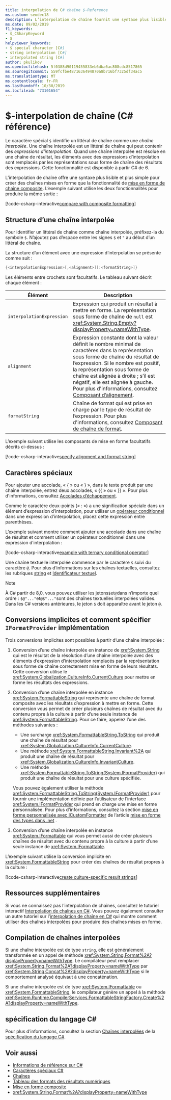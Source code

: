 ```yaml
---
title: interpolation de C# chaîne $-Reference
ms.custom: seodec18
description: L’interpolation de chaîne fournit une syntaxe plus lisible et plus pratique pour mettre en forme la sortie de chaîne que la traditionnelle mise en forme composite de chaîne.
ms.date: 09/02/2019
f1_keywords:
- $_CSharpKeyword
- $
helpviewer_keywords:
- $ special character [C#]
- string interpolation [C#]
- interpolated string [C#]
author: pkulikov
ms.openlocfilehash: 5f0388d90119455833eb6dba6ac808cdc8517865
ms.sourcegitcommit: 559fcfbe4871636494870a8b716bf7325df34ac5
ms.translationtype: MT
ms.contentlocale: fr-FR
ms.lasthandoff: 10/30/2019
ms.locfileid: "73101654"
---
```

# <a name="---string-interpolation-c-reference"></a>$-interpolation de chaîne (C# référence)

Le caractère spécial `$` identifie un littéral de chaîne comme une *chaîne interpolée*. Une chaîne interpolée est un littéral de chaîne qui peut contenir des *expressions d’interpolation*. Quand une chaîne interpolée est résolue en une chaîne de résultat, les éléments avec des expressions d’interpolation sont remplacés par les représentations sous forme de chaîne des résultats des expressions. Cette fonctionnalité est disponible à partir C# de 6.

L’interpolation de chaîne offre une syntaxe plus lisible et plus simple pour créer des chaînes mises en forme que la fonctionnalité de [mise en forme de chaîne composite](../../../standard/base-types/composite-formatting.md). L’exemple suivant utilise les deux fonctionnalités pour produire la même sortie :

[!code-csharp-interactive[compare with composite formatting](~/samples/snippets/csharp/language-reference/tokens/string-interpolation.cs#1)]

## <a name="structure-of-an-interpolated-string"></a>Structure d’une chaîne interpolée

Pour identifier un littéral de chaîne comme chaîne interpolée, préfixez-la du symbole `$`. N’ajoutez pas d’espace entre les signes `$` et `"` au début d’un littéral de chaîne.

La structure d’un élément avec une expression d’interpolation se présente comme suit :

```csharp
{<interpolationExpression>[,<alignment>][:<formatString>]}
```

Les éléments entre crochets sont facultatifs. Le tableau suivant décrit chaque élément :

|Élément|Description|
|-------------|-----------------|
|`interpolationExpression`|Expression qui produit un résultat à mettre en forme. La représentation sous forme de chaîne de `null` est <xref:System.String.Empty?displayProperty=nameWithType>.|
|`alignment`|Expression constante dont la valeur définit le nombre minimal de caractères dans la représentation sous forme de chaîne du résultat de l’expression. Si le nombre est positif, la représentation sous forme de chaîne est alignée à droite ; s’il est négatif, elle est alignée à gauche. Pour plus d'informations, consultez [Composant d’alignement](../../../standard/base-types/composite-formatting.md#alignment-component).|
|`formatString`|Chaîne de format qui est prise en charge par le type de résultat de l’expression. Pour plus d'informations, consultez [Composant de chaîne de format](../../../standard/base-types/composite-formatting.md#format-string-component).|

L’exemple suivant utilise les composants de mise en forme facultatifs décrits ci-dessus :

[!code-csharp-interactive[specify alignment and format string](~/samples/snippets/csharp/language-reference/tokens/string-interpolation.cs#2)]

## <a name="special-characters"></a>Caractères spéciaux

Pour ajouter une accolade, « { » ou « } », dans le texte produit par une chaîne interpolée, entrez deux accolades, « {{ » ou « }} ». Pour plus d'informations, consultez [Accolades d’échappement](../../../standard/base-types/composite-formatting.md#escaping-braces).

Comme le caractère deux-points (« : ») a une signification spéciale dans un élément d’expression d’interpolation, pour utiliser un [opérateur conditionnel](../operators/conditional-operator.md) dans une expression d’interpolation, placez cette expression entre parenthèses.

L’exemple suivant montre comment ajouter une accolade dans une chaîne de résultat et comment utiliser un opérateur conditionnel dans une expression d’interpolation :

[!code-csharp-interactive[example with ternary conditional operator](~/samples/snippets/csharp/language-reference/tokens/string-interpolation.cs#3)]

Une chaîne textuelle interpolée commence par le caractère `$` suivi du caractère `@`. Pour plus d’informations sur les chaînes textuelles, consultez les rubriques [string](../keywords/string.md) et [Identificateur textuel](verbatim.md).

> [!NOTE]
> À C# partir de 8,0, vous pouvez utiliser les jetons`$`et`@`dans n’importe quel ordre : `$@"..."`et`@$"..."`sont des chaînes textuelles interpolées valides. Dans les C# versions antérieures, le jeton `$` doit apparaître avant le jeton `@`.

## <a name="implicit-conversions-and-how-to-specify-iformatprovider-implementation"></a>Conversions implicites et comment spécifier `IFormatProvider` implémentation

Trois conversions implicites sont possibles à partir d’une chaîne interpolée :

1. Conversion d’une chaîne interpolée en instance de <xref:System.String> qui est le résultat de la résolution d’une chaîne interpolée avec des éléments d’expression d’interpolation remplacés par la représentation sous forme de chaîne correctement mise en forme de leurs résultats. Cette conversion utilise le <xref:System.Globalization.CultureInfo.CurrentCulture> pour mettre en forme les résultats des expressions.

1. Conversion d’une chaîne interpolée en instance <xref:System.FormattableString> qui représente une chaîne de format composite avec les résultats d’expression à mettre en forme. Cette conversion vous permet de créer plusieurs chaînes de résultat avec du contenu propre à la culture à partir d’une seule instance de <xref:System.FormattableString>. Pour ce faire, appelez l’une des méthodes suivantes :

      - Une surcharge <xref:System.FormattableString.ToString> qui produit une chaîne de résultat pour <xref:System.Globalization.CultureInfo.CurrentCulture>.
      - Une méthode <xref:System.FormattableString.Invariant%2A> qui produit une chaîne de résultat pour <xref:System.Globalization.CultureInfo.InvariantCulture>.
      - Une méthode <xref:System.FormattableString.ToString(System.IFormatProvider)> qui produit une chaîne de résultat pour une culture spécifiée.

    Vous pouvez également utiliser la méthode <xref:System.FormattableString.ToString(System.IFormatProvider)> pour fournir une implémentation définie par l’utilisateur de l’interface <xref:System.IFormatProvider> qui prend en charge une mise en forme personnalisée. Pour plus d’informations, consultez la section [mise en forme personnalisée avec ICustomFormatter](../../../standard/base-types/formatting-types.md#custom-formatting-with-icustomformatter) de l’article [mise en forme des types dans .net](../../../standard/base-types/formatting-types.md) .

1. Conversion d’une chaîne interpolée en instance <xref:System.IFormattable> qui vous permet aussi de créer plusieurs chaînes de résultat avec du contenu propre à la culture à partir d’une seule instance de <xref:System.IFormattable>.

L’exemple suivant utilise la conversion implicite en <xref:System.FormattableString> pour créer des chaînes de résultat propres à la culture :

[!code-csharp-interactive[create culture-specific result strings](~/samples/snippets/csharp/language-reference/tokens/string-interpolation.cs#4)]

## <a name="additional-resources"></a>Ressources supplémentaires

Si vous ne connaissez pas l’interpolation de chaînes, consultez le tutoriel interactif [Interpolation de chaînes en C#](../../tutorials/exploration/interpolated-strings.yml). Vous pouvez également consulter un autre tutoriel sur l’[interpolation de chaîne en C#](../../tutorials/string-interpolation.md) qui montre comment utiliser des chaînes interpolées pour produire des chaînes mises en forme.

## <a name="compilation-of-interpolated-strings"></a>Compilation de chaînes interpolées

Si une chaîne interpolée est de type `string`, elle est généralement transformée en un appel de méthode <xref:System.String.Format%2A?displayProperty=nameWithType>. Le compilateur peut remplacer <xref:System.String.Format%2A?displayProperty=nameWithType> par <xref:System.String.Concat%2A?displayProperty=nameWithType> si le comportement analysé équivaut à une concaténation.

Si une chaîne interpolée est de type <xref:System.IFormattable> ou <xref:System.FormattableString>, le compilateur génère un appel à la méthode <xref:System.Runtime.CompilerServices.FormattableStringFactory.Create%2A?displayProperty=nameWithType>.

## <a name="c-language-specification"></a>spécification du langage C#

Pour plus d’informations, consultez la section [Chaînes interpolées](~/_csharplang/spec/expressions.md#interpolated-strings) de la [spécification du langage C#](~/_csharplang/spec/introduction.md).

## <a name="see-also"></a>Voir aussi

- [Informations de référence sur C#](../index.md)
- [Caractères spéciaux C#](index.md)
- [Chaînes](../../programming-guide/strings/index.md)
- [Tableau des formats des résultats numériques](../keywords/formatting-numeric-results-table.md)
- [Mise en forme composite](../../../standard/base-types/composite-formatting.md)
- <xref:System.String.Format%2A?displayProperty=nameWithType>
